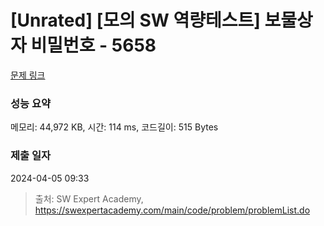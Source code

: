 # [Unrated] [모의 SW 역량테스트] 보물상자 비밀번호 - 5658 

[문제 링크](https://swexpertacademy.com/main/code/problem/problemDetail.do?contestProbId=AWXRUN9KfZ8DFAUo) 

### 성능 요약

메모리: 44,972 KB, 시간: 114 ms, 코드길이: 515 Bytes

### 제출 일자

2024-04-05 09:33



> 출처: SW Expert Academy, https://swexpertacademy.com/main/code/problem/problemList.do